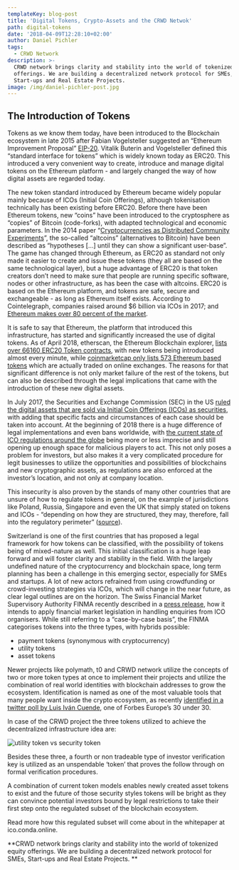 ```yaml
---
templateKey: blog-post
title: 'Digital Tokens, Crypto-Assets and the CRWD Netwok'
path: digital-tokens
date: '2018-04-09T12:28:10+02:00'
author: Daniel Pichler
tags:
  - CRWD Network
description: >-
  CRWD network brings clarity and stability into the world of tokenized equity
  offerings. We are building a decentralized network protocol for SMEs,
  Start-ups and Real Estate Projects.
image: /img/daniel-pichler-post.jpg
---
```

## The Introduction of Tokens

Tokens as we know them today, have been introduced to the Blockchain ecosystem in late 2015 after Fabian Vogelsteller suggested an “Ethereum Improvement Proposal” [EIP-20](https://github.com/ethereum/EIPs/blob/master/EIPS/eip-20.md). Vitalik Buterin and Vogelsteller defined this “standard interface for tokens” which is widely known today as ERC20. This introduced a very convenient way to create, introduce and manage digital tokens on the Ethereum platform - and largely changed the way of how digital assets are regarded today. 

The new token standard introduced by Ethereum became widely popular mainly because of ICOs (Initial Coin Offerings), although tokenisation technically has been existing before ERC20. Before there have been Ethereum tokens, new “coins” have been introduced to the cryptosphere as “copies” of Bitcoin (code-forks), with adapted technological and economic parameters. In the 2014 paper “[Cryptocurrencies as Distributed Community Experiments](<https://www.academia.edu/9622400/_2014_Cryptocurrencies_as_Distributed_Community_Experiments/ target="_blank">)”, the so-called “altcoins” (alternatives to Bitcoin) have been described as “hypotheses \[...] until they can show a significant user-base”. The game has changed through Ethereum, as ERC20 as standard not only made it easier to create and issue these tokens (they all are based on the same technological layer),  but a huge advantage of ERC20 is that token creators don’t need to make sure that people are running specific software, nodes or other infrastructure, as has been the case with altcoins. ERC20 is based on the Ethereum platform, and tokens are safe, secure and exchangeable - as long as Ethereum itself exists. According to Cointelegraph, companies raised around $6 billion via ICOs in 2017; and [Ethereum makes over 80 percent of the market](https://cointelegraph.com/news/the-ethereumization-of-wall-street-is-inevitable-expert-take). 

It is safe to say that Ethereum, the platform that introduced this infrastructure, has started and significantly increased the use of digital tokens. As of April 2018, etherscan, the Ethereum Blockchain explorer, [lists over 66160 ERC20 Token contracts](https://etherscan.io/tokens), with new tokens being introduced almost every minute, while [coinmarketcap only lists 573 Ethereum based tokens](https://coinmarketcap.com/tokens/views/all/) which are actually traded on online exchanges. The reasons for that significant difference is not only market failure of the rest of the tokens, but can also be described through the legal implications that came with the introduction of these new digital assets.

In July 2017, the Securities and Exchange Commission (SEC) in the US [ruled the digital assets that are sold via Initial Coin Offerings (ICOs) as securities](http://fortune.com/2017/07/26/sec-icos/), with adding that specific facts and circumstances of each case should be taken into account. At the beginning of 2018 there is a huge difference of legal implementations and even bans worldwide, with [the current state of ICO regulations around the globe](https://btcmanager.com/current-state-of-ico-regulations-across-the-globe/) being more or less imprecise and still opening up enough space for malicious players to act. This not only poses a problem for investors, but also makes it a very complicated procedure for legit businesses to utilize the opportunities and possibilities of blockchains and new cryptographic assets, as regulations are also enforced at the investor’s location, and not only at company location.

This insecurity is also proven by the stands of many other countries that are unsure of how to regulate tokens in general, on the example of jurisdictions like Poland, Russia, Singapore and even the UK that simply stated on tokens and ICOs - “depending on how they are structured, they may, therefore, fall into the regulatory perimeter” ([source](https://www.ft.com/content/57626298-92f7-11e7-bdfa-eda243196c2c)). 

Switzerland is one of the first countries that has proposed a legal framework for how tokens can be classified, with the possibility of tokens being of mixed-nature as well. This initial classification is a huge leap forward and will foster clarity and stability in the field. With the largely undefined nature of the cryptocurrency and blockchain space, long term planning has been a challenge in this emerging sector, especially for SMEs and startups. A lot of new actors refrained from using crowdfunding or crowd-investing strategies via ICOs, which will change in the near future, as clear legal outlines are on the horizon. The Swiss Financial Market Supervisory Authority FINMA recently described in a [press release](https://www.finma.ch/en/news/2018/02/20180216-mm-ico-wegleitung/?pk_campaign=News-Service&pk_kwd=FINMA%20publishes%20ICO%20guidelines), how it intends to apply financial market legislation in handling enquiries from ICO organisers. While still referring to a “case-by-case basis”, the FINMA categorises tokens into the three types, with hybrids possible:

* payment tokens (synonymous with cryptocurrency)
* utility tokens
* asset tokens

Newer projects like polymath, t0 and CRWD network utilize the concepts of two or more token types at once to implement their projects and utilize the combination of real world identities with blockchain addresses to grow the ecosystem. Identification is named as one of the most valuable tools that many people want inside the crypto ecosystem, as recently [identified in a twitter poll by Luis Iván Cuende](https://twitter.com/licuende/status/948677941092904965), one of Forbes Europe’s 30 under 30. 

In case of the CRWD project the three tokens utilized to achieve the decentralized infrastructure idea are: 

![utility token vs security token](/img/cryptocurrencies.png)

Besides these three, a fourth or non tradeable type of investor verification key is utilized as an unspendable ‘token’ that proves the follow through on formal verification procedures. 

A combination of current token models enables newly created asset tokens to exist and the future of those security styles tokens will be bright as they can convince potential investors bound by legal restrictions to take their first step onto the regulated subset of the blockchain ecosystem. 

Read more how this regulated subset will come about in the whitepaper at ico.conda.online.

**CRWD network brings clarity and stability into the world of tokenized equity offerings. We are building a decentralized network protocol for SMEs, Start-ups and Real Estate Projects.
**
